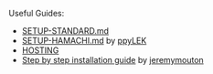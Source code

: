Useful Guides:

- [SETUP-STANDARD.md](./Guides/SETUP-STANDARD.md)
- [SETUP-HAMACHI.md](./Guides/SETUP-HAMACHI.md) by [ppyLEK](https://github.com/ppyLEK)
- [HOSTING](./Guides/HOSTING.md)
- [Step by step installation guide](`./Guides/Step-By-Step-Installation-Guide.md`) by [jeremymouton](https://github.com/jeremymouton)
